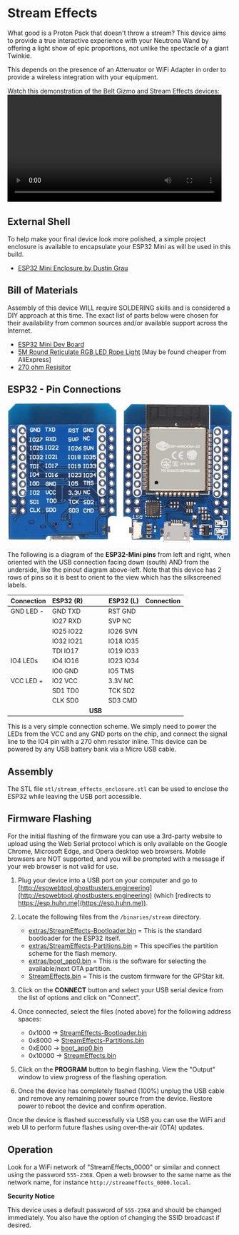 # Stream Effects

What good is a Proton Pack that doesn't throw a stream? This device aims to provide a true interactive experience with your Neutrona Wand by offering a light show of epic proportions, not unlike the spectacle of a giant Twinkie.

This depends on the presence of an Attenuator or WiFi Adapter in order to provide a wireless integration with your equipment.

Watch this demonstration of the Belt Gizmo and Stream Effects devices:
<video src="../videos/effects_demo.webm" controls width="480">
  Your browser does not support the video tag.
</video>

## External Shell

To help make your final device look more polished, a simple project enclosure is available to encapsulate your ESP32 Mini as will be used in this build.

- [ESP32 Mini Enclosure by Dustin Grau](https://www.tinkercad.com/things/39nAaTEvdFY-esp32-mini-enclosure?sharecode=MeckPb0Cxp0IQtvAr5UArlMZEFwcrhd_EKvVeLHaFFM)

## Bill of Materials

Assembly of this device WILL require SOLDERING skills and is considered a DIY approach at this time. The exact list of parts below were chosen for their availability from common sources and/or available support across the Internet.

* [ESP32 Mini Dev Board](https://a.co/d/dMZEs5r)
* [5M Round Reticulate RGB LED Rope Light](https://a.co/d/j8L33dh) [May be found cheaper from AliExpress]
* [270 ohm Resisitor](https://a.co/d/j5Otzhq)

## ESP32 - Pin Connections

![](images/ESP32-Mini.jpg)

The following is a diagram of the **ESP32-Mini pins** from left and right, when oriented with the USB connection facing down (south) AND from the underside, like the pinout diagram above-left. Note that this device has 2 rows of pins so it is best to orient to the view which has the silkscreened labels.

| Connection | ESP32 (R) |     | ESP32 (L) | Connection |
|------------|-----------|-----|-----------|------------|
| GND LED -  | GND   TXD |     | RST   GND |            |
|            | IO27  RXD |     | SVP    NC |            |
|            | IO25 IO22 |     | IO26  SVN |            |
|            | IO32 IO21 |     | IO18 IO35 |            |
|            | TDI  IO17 |     | IO19 IO33 |            |
| IO4 LEDs   | IO4  IO16 |     | IO23 IO34 |            |
|            | IO0   GND |     | IO5   TMS |            |
| VCC LED +  | IO2   VCC |     | 3.3V   NC |            |
|            | SD1   TD0 |     | TCK   SD2 |            |
|            | CLK   SD0 |     | SD3   CMD |            |
|            |         | **USB** |         |            |

This is a very simple connection scheme. We simply need to power the LEDs from the VCC and any GND ports on the chip, and connect the signal line to the IO4 pin with a 270 ohm resistor inline. This device can be powered by any USB battery bank via a Micro USB cable.

## Assembly

The STL file `stl/stream_effects_enclosure.stl` can be used to enclose the ESP32 while leaving the USB port accessible.

## Firmware Flashing

For the initial flashing of the firmware you can use a 3rd-party website to upload using the Web Serial protocol which is only available on the Google Chrome, Microsoft Edge, and Opera desktop web browsers. Mobile browsers are NOT supported, and you will be prompted with a message if your web browser is not valid for use.

1. Plug your device into a USB port on your computer and go to [http://espwebtool.ghostbusters.engineering](http://espwebtool.ghostbusters.engineering) (which [redirects to https://esp.huhn.me](https://esp.huhn.me)).

1. Locate the following files from the `/binaries/stream` directory.

	* [extras/StreamEffects-Bootloader.bin](https://github.com/gpstar81/GPStar-proton-pack/blob/main/binaries/stream/extras/StreamEffects-Bootloader.bin?raw=1) = This is the standard bootloader for the ESP32 itself.
	* [extras/StreamEffects-Partitions.bin](https://github.com/gpstar81/GPStar-proton-pack/blob/main/binaries/stream/extras/StreamEffects-Partitions.bin?raw=1) = This specifies the partition scheme for the flash memory.
	* [extras/boot_app0.bin](https://github.com/gpstar81/GPStar-proton-pack/blob/main/binaries/stream/extras/boot_app0.bin?raw=1) = This is the software for selecting the available/next OTA partition.
	* [StreamEffects.bin](https://github.com/gpstar81/GPStar-proton-pack/blob/main/binaries/stream/StreamEffects.bin?raw=1) = This is the custom firmware for the GPStar kit.

1. Click on the **CONNECT** button and select your USB serial device from the list of options and click on "Connect".

1. Once connected, select the files (noted above) for the following address spaces:

	* 0x1000 &rarr; [StreamEffects-Bootloader.bin](https://github.com/gpstar81/GPStar-proton-pack/blob/main/binaries/stream/extras/StreamEffects-Bootloader.bin?raw=1)
	* 0x8000 &rarr; [StreamEffects-Partitions.bin](https://github.com/gpstar81/GPStar-proton-pack/blob/main/binaries/stream/extras/StreamEffects-Partitions.bin?raw=1)
	* 0xE000 &rarr; [boot_app0.bin](https://github.com/gpstar81/GPStar-proton-pack/blob/main/binaries/stream/extras/boot_app0.bin?raw=1)
	* 0x10000 &rarr; [StreamEffects.bin](https://github.com/gpstar81/GPStar-proton-pack/blob/main/binaries/stream/StreamEffects.bin?raw=1)

1. Click on the **PROGRAM** button to begin flashing. View the "Output" window to view progress of the flashing operation.

1. Once the device has completely flashed (100%) unplug the USB cable and remove any remaining power source from the device. Restore power to reboot the device and confirm operation.

Once the device is flashed successfully via USB you can use the WiFi and web UI to perform future flashes using over-the-air (OTA) updates.

## Operation

Look for a WiFi network of "StreamEffects_0000" or similar and connect using the password `555-2368`. Open a web browser to the same name as the network name, for instance `http://streameffects_0000.local`.

**Security Notice**

This device uses a default password of `555-2368` and should be changed immediately. You also have the option of changing the SSID broadcast if desired.
